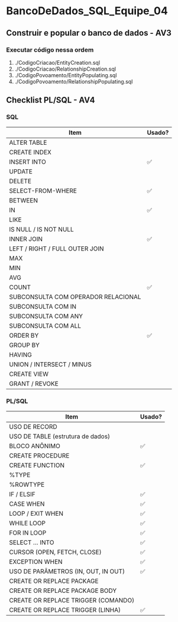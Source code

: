 # BancoDeDados_SQL_Equipe_04

## Construir e popular o banco de dados - AV3

### Executar código nessa ordem

1. ./CodigoCriacao/EntityCreation.sql
2. ./CodigoCriacao/RelationshipCreation.sql
3. ./CodigoPovoamento/EntityPopulating.sql
4. ./CodigoPovoamento/RelationshipPopulating.sql

## Checklist PL/SQL - AV4

### SQL

| Item                                | Usado? |
| ----------------------------------- | ------ |
| ALTER TABLE                         |        |
| CREATE INDEX                        |        |
| INSERT INTO                         | ✅     |
| UPDATE                              |        |
| DELETE                              |        |
| SELECT-FROM-WHERE                   | ✅     |
| BETWEEN                             |        |
| IN                                  | ✅     |
| LIKE                                |        |
| IS NULL / IS NOT NULL               |        |
| INNER JOIN                          | ✅     |
| LEFT / RIGHT / FULL OUTER JOIN      |        |
| MAX                                 |        |
| MIN                                 |        |
| AVG                                 |        |
| COUNT                               | ✅     |
| SUBCONSULTA COM OPERADOR RELACIONAL |        |
| SUBCONSULTA COM IN                  |        |
| SUBCONSULTA COM ANY                 |        |
| SUBCONSULTA COM ALL                 |        |
| ORDER BY                            | ✅     |
| GROUP BY                            |        |
| HAVING                              |        |
| UNION / INTERSECT / MINUS           |        |
| CREATE VIEW                         |        |
| GRANT / REVOKE                      |        |

### PL/SQL

| Item                                | Usado? |
| ----------------------------------- | ------ |
| USO DE RECORD                       |        |
| USO DE TABLE (estrutura de dados)   |        |
| BLOCO ANÔNIMO                       | ✅     |
| CREATE PROCEDURE                    |        |
| CREATE FUNCTION                     | ✅     |
| %TYPE                               |        |
| %ROWTYPE                            |        |
| IF / ELSIF                          | ✅     |
| CASE WHEN                           | ✅     |
| LOOP / EXIT WHEN                    | ✅     |
| WHILE LOOP                          | ✅     |
| FOR IN LOOP                         | ✅     |
| SELECT … INTO                       | ✅     |
| CURSOR (OPEN, FETCH, CLOSE)         | ✅     |
| EXCEPTION WHEN                      | ✅     |
| USO DE PARÂMETROS (IN, OUT, IN OUT) | ✅     |
| CREATE OR REPLACE PACKAGE           |        |
| CREATE OR REPLACE PACKAGE BODY      |        |
| CREATE OR REPLACE TRIGGER (COMANDO) |        |
| CREATE OR REPLACE TRIGGER (LINHA)   | ✅     |
